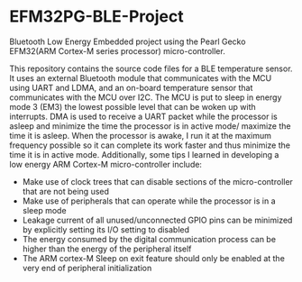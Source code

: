 # EFM32PG-BLE-Project
Bluetooth Low Energy Embedded project using the Pearl Gecko EFM32(ARM Cortex-M series processor) micro-controller.  

This repository contains the source code files for a BLE temperature sensor. It uses an external Bluetooth module that communicates with the MCU using UART and LDMA, and an on-board temperature sensor that communicates with the MCU over I2C. The MCU is put to sleep in energy mode 3 (EM3) the lowest possible level that can be woken up with interrupts. DMA is used to receive a UART packet while the processor is asleep and minimize the time the processor is in active mode/ maximize the time it is asleep. When the processor is awake, I run it at the maximum frequency possible so it can complete its work faster and thus minimize the time it is in active mode. Additionally, some tips I learned in developing a low energy ARM Cortex-M micro-controller include:
 * Make use of clock trees that can disable sections of the micro-controller that are not being used
 * Make use of peripherals that can operate while the processor is in a sleep mode
 * Leakage current of all unused/unconnected GPIO pins can be minimized by explicitly setting its I/O setting to disabled
 * The energy consumed by the digital communication process can be higher than the energy of the peripheral itself
 * The ARM cortex-M Sleep on exit feature should only be enabled at the very end of peripheral initialization


